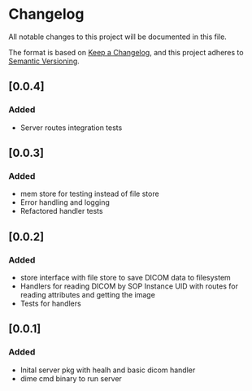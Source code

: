 # Changelog

All notable changes to this project will be documented in this file.

The format is based on [Keep a Changelog](https://keepachangelog.com/en/1.1.0/),
and this project adheres to [Semantic Versioning](https://semver.org/spec/v2.0.0.html).

## [0.0.4]

### Added

- Server routes integration tests

## [0.0.3]

### Added

- mem store for testing instead of file store
- Error handling and logging
- Refactored handler tests

## [0.0.2]

### Added

- store interface with file store to save DICOM data to filesystem
- Handlers for reading DICOM by SOP Instance UID with routes for reading attributes and getting the image
- Tests for handlers

## [0.0.1]

### Added

- Inital server pkg with healh and basic dicom handler
- dime cmd binary to run server
